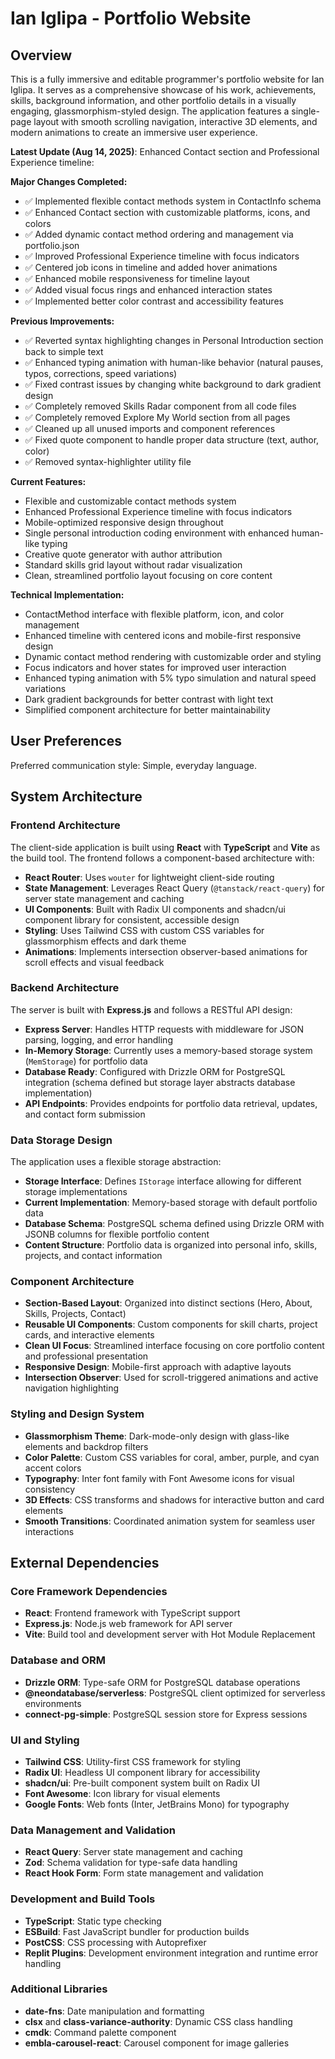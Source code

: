 # Ian Iglipa - Portfolio Website

## Overview

This is a fully immersive and editable programmer's portfolio website for Ian Iglipa. It serves as a comprehensive showcase of his work, achievements, skills, background information, and other portfolio details in a visually engaging, glassmorphism-styled design. The application features a single-page layout with smooth scrolling navigation, interactive 3D elements, and modern animations to create an immersive user experience.

**Latest Update (Aug 14, 2025)**: Enhanced Contact section and Professional Experience timeline:

**Major Changes Completed:**
- ✅ Implemented flexible contact methods system in ContactInfo schema
- ✅ Enhanced Contact section with customizable platforms, icons, and colors
- ✅ Added dynamic contact method ordering and management via portfolio.json
- ✅ Improved Professional Experience timeline with focus indicators
- ✅ Centered job icons in timeline and added hover animations
- ✅ Enhanced mobile responsiveness for timeline layout
- ✅ Added visual focus rings and enhanced interaction states
- ✅ Implemented better color contrast and accessibility features

**Previous Improvements:**
- ✅ Reverted syntax highlighting changes in Personal Introduction section back to simple text
- ✅ Enhanced typing animation with human-like behavior (natural pauses, typos, corrections, speed variations)
- ✅ Fixed contrast issues by changing white background to dark gradient design
- ✅ Completely removed Skills Radar component from all code files
- ✅ Completely removed Explore My World section from all pages
- ✅ Cleaned up all unused imports and component references
- ✅ Fixed quote component to handle proper data structure (text, author, color)
- ✅ Removed syntax-highlighter utility file

**Current Features:**
- Flexible and customizable contact methods system
- Enhanced Professional Experience timeline with focus indicators
- Mobile-optimized responsive design throughout
- Single personal introduction coding environment with enhanced human-like typing
- Creative quote generator with author attribution
- Standard skills grid layout without radar visualization
- Clean, streamlined portfolio layout focusing on core content

**Technical Implementation:**
- ContactMethod interface with flexible platform, icon, and color management
- Enhanced timeline with centered icons and mobile-first responsive design
- Dynamic contact method rendering with customizable order and styling
- Focus indicators and hover states for improved user interaction
- Enhanced typing animation with 5% typo simulation and natural speed variations
- Dark gradient backgrounds for better contrast with light text
- Simplified component architecture for better maintainability

## User Preferences

Preferred communication style: Simple, everyday language.

## System Architecture

### Frontend Architecture
The client-side application is built using **React** with **TypeScript** and **Vite** as the build tool. The frontend follows a component-based architecture with:
- **React Router**: Uses `wouter` for lightweight client-side routing
- **State Management**: Leverages React Query (`@tanstack/react-query`) for server state management and caching
- **UI Components**: Built with Radix UI components and shadcn/ui component library for consistent, accessible design
- **Styling**: Uses Tailwind CSS with custom CSS variables for glassmorphism effects and dark theme
- **Animations**: Implements intersection observer-based animations for scroll effects and visual feedback

### Backend Architecture
The server is built with **Express.js** and follows a RESTful API design:
- **Express Server**: Handles HTTP requests with middleware for JSON parsing, logging, and error handling
- **In-Memory Storage**: Currently uses a memory-based storage system (`MemStorage`) for portfolio data
- **Database Ready**: Configured with Drizzle ORM for PostgreSQL integration (schema defined but storage layer abstracts database implementation)
- **API Endpoints**: Provides endpoints for portfolio data retrieval, updates, and contact form submission

### Data Storage Design
The application uses a flexible storage abstraction:
- **Storage Interface**: Defines `IStorage` interface allowing for different storage implementations
- **Current Implementation**: Memory-based storage with default portfolio data
- **Database Schema**: PostgreSQL schema defined using Drizzle ORM with JSONB columns for flexible portfolio content
- **Content Structure**: Portfolio data is organized into personal info, skills, projects, and contact information

### Component Architecture
- **Section-Based Layout**: Organized into distinct sections (Hero, About, Skills, Projects, Contact)
- **Reusable UI Components**: Custom components for skill charts, project cards, and interactive elements
- **Clean UI Focus**: Streamlined interface focusing on core portfolio content and professional presentation
- **Responsive Design**: Mobile-first approach with adaptive layouts
- **Intersection Observer**: Used for scroll-triggered animations and active navigation highlighting

### Styling and Design System
- **Glassmorphism Theme**: Dark-mode-only design with glass-like elements and backdrop filters
- **Color Palette**: Custom CSS variables for coral, amber, purple, and cyan accent colors
- **Typography**: Inter font family with Font Awesome icons for visual consistency
- **3D Effects**: CSS transforms and shadows for interactive button and card elements
- **Smooth Transitions**: Coordinated animation system for seamless user interactions

## External Dependencies

### Core Framework Dependencies
- **React**: Frontend framework with TypeScript support
- **Express.js**: Node.js web framework for API server
- **Vite**: Build tool and development server with Hot Module Replacement

### Database and ORM
- **Drizzle ORM**: Type-safe ORM for PostgreSQL database operations
- **@neondatabase/serverless**: PostgreSQL client optimized for serverless environments
- **connect-pg-simple**: PostgreSQL session store for Express sessions

### UI and Styling
- **Tailwind CSS**: Utility-first CSS framework for styling
- **Radix UI**: Headless UI component library for accessibility
- **shadcn/ui**: Pre-built component system built on Radix UI
- **Font Awesome**: Icon library for visual elements
- **Google Fonts**: Web fonts (Inter, JetBrains Mono) for typography

### Data Management and Validation
- **React Query**: Server state management and caching
- **Zod**: Schema validation for type-safe data handling
- **React Hook Form**: Form state management and validation

### Development and Build Tools
- **TypeScript**: Static type checking
- **ESBuild**: Fast JavaScript bundler for production builds
- **PostCSS**: CSS processing with Autoprefixer
- **Replit Plugins**: Development environment integration and runtime error handling

### Additional Libraries
- **date-fns**: Date manipulation and formatting
- **clsx** and **class-variance-authority**: Dynamic CSS class handling
- **cmdk**: Command palette component
- **embla-carousel-react**: Carousel component for image galleries